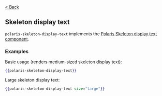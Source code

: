 [< Back](../README.md)

## Skeleton display text

`polaris-skeleton-display-text` implements the [Polaris Skeleton display text component](https://polaris.shopify.com/components/feedback-indicators/skeleton-display-text).

### Examples

Basic usage (renders medium-sized skeleton display text):

```hbs
{{polaris-skeleton-display-text}}
```

Large skeleton display text:

```hbs
{{polaris-skeleton-display-text size="large"}}
```

